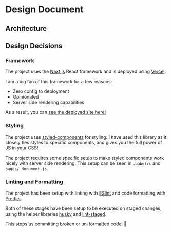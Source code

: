 # Design Document

## Architecture

## Design Decisions

### Framework

The project uses the [Next.js](https://nextjs.org/) React framework and is deployed using [Vercel](https://vercel.com/).

I am a big fan of this framework for a few reasons:

- Zero config to deployment
- Opinionated
- Server side rendering capabilities

As a result, you can [see the deployed site here!](https://bristol-to-toronto.vercel.app/)

### Styling

The project uses [styled-components](https://styled-components.com/) for styling. I have used this library as it closely ties styles to specific components, and gives you the full power of JS in your CSS!

The project requires some specific setup to make styled components work nicely with server side rendering. This setup can be seen in `.babelrc` and `pages/_document.js`.

### Linting and Formatting

The project has been setup with linting with [ESlint](https://eslint.org/) and code formatting with [Prettier](https://prettier.io/).

Both of these stages have been setup to be executed on staged changes, using the helper libraries [husky](https://github.com/typicode/husky) and [lint-staged](https://github.com/okonet/lint-staged).

This stops us committing broken or un-formatted code! 🎉
